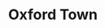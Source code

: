 ---
layout: default
title: Oxford Town
event: James Meredith Enrollment into University
category:
artist: Bob Dylan
writer: Bob Dylan
genre: Folk
label: Columbia Records
producer:  Bob Dylan
image: /media/images/broadside_issue_14.jpg
image-description: Broadside Magazine, issue 14
award1:
award2:
award3:
released: 1963
coverart: media/images/cover-art/oxford_coverart.jpg
coverart2: media/images/cover-art/oxfordtown_vinyl.jpg
soundcloud: https://w.soundcloud.com/player/?url=https%3A//api.soundcloud.com/tracks/1100730625&color=%23fffad2&auto_play=false&hide_related=false&show_comments=true&show_user=true&show_reposts=false&show_teaser=true&visual=true
soundcloud-source: https://soundcloud.com/bobdylan/oxford-town-9
soundcloud-artist: https://soundcloud.com/bobdylan
description: Lorem ipsum dolor sit amet, consectetur adipiscing elit, sed do eiusmod tempor incididunt ut labore et dolore magna aliqua. Semper quis lectus nulla at volutpat diam ut venenatis tellusLorem ipsum dolor sit amet, consectetur adipiscing elit, sed do eiusmod tempor incididunt ut labore et dolore magna aliqua. Semper quis lectus nulla at volutpat diam ut venenatis tellus

---